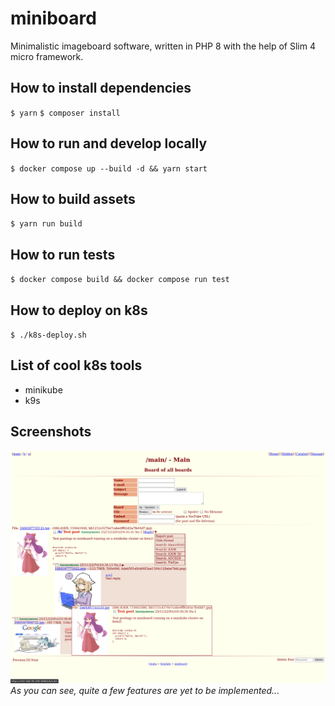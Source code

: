 # miniboard

Minimalistic imageboard software, written in PHP 8 with the help of Slim 4 micro framework.

## How to install dependencies
`$ yarn`
`$ composer install`

## How to run and develop locally
`$ docker compose up --build -d && yarn start`

## How to build assets
`$ yarn run build`

## How to run tests
`$ docker compose build && docker compose run test`

## How to deploy on k8s
`$ ./k8s-deploy.sh`

## List of cool k8s tools
- minikube
- k9s

## Screenshots

![Example screenshot](/.docs/screenshot.png "Example screenshot")
*As you can see, quite a few features are yet to be implemented...*
